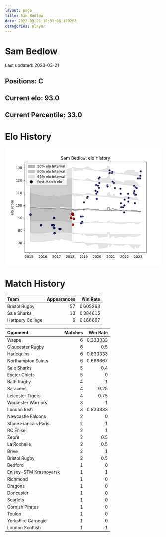 ```yaml
---  
layout: page  
title: Sam Bedlow  
date: 2023-03-21 18:31:06.189281  
categories: player  
---
```

# Sam Bedlow


Last updated: 2023-03-21
## Positions: C

## Current elo: 93.0

## Current Percentile: 33.0

# Elo History


![elo history](history_SamBedlow.png)
# Match History


| Team             |   Appearances |   Win Rate |
|:-----------------|--------------:|-----------:|
| Bristol Rugby    |            57 |   0.605263 |
| Sale Sharks      |            13 |   0.384615 |
| Hartpury College |             6 |   0.166667 |

| Opponent               |   Matches |   Win Rate |
|:-----------------------|----------:|-----------:|
| Wasps                  |         6 |   0.333333 |
| Gloucester Rugby       |         6 |   0.5      |
| Harlequins             |         6 |   0.833333 |
| Northampton Saints     |         6 |   0.666667 |
| Sale Sharks            |         5 |   0.4      |
| Exeter Chiefs          |         5 |   0        |
| Bath Rugby             |         4 |   1        |
| Saracens               |         4 |   0.25     |
| Leicester Tigers       |         4 |   0.75     |
| Worcester Warriors     |         3 |   1        |
| London Irish           |         3 |   0.833333 |
| Newcastle Falcons      |         2 |   0        |
| Stade Francais Paris   |         2 |   1        |
| RC Enisei              |         2 |   1        |
| Zebre                  |         2 |   0.5      |
| La Rochelle            |         2 |   0.5      |
| Brive                  |         2 |   1        |
| Bristol Rugby          |         2 |   0.5      |
| Bedford                |         1 |   0        |
| Enisey-STM Krasnoyarsk |         1 |   1        |
| Richmond               |         1 |   0        |
| Dragons                |         1 |   0        |
| Doncaster              |         1 |   0        |
| Scarlets               |         1 |   0        |
| Cornish Pirates        |         1 |   0        |
| Toulon                 |         1 |   0        |
| Yorkshire Carnegie     |         1 |   0        |
| London Scottish        |         1 |   1        |